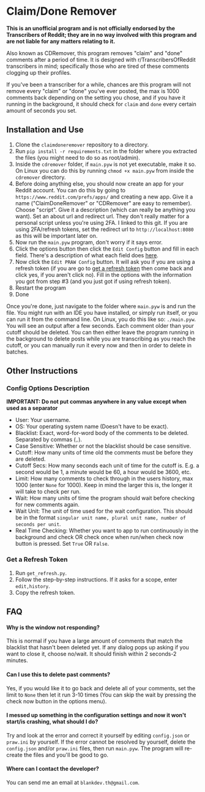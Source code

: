 # Claim/Done Remover

**This is an unofficial program and is not officially endorsed by the Transcribers of Reddit; they are in no way involved with this program and are not liable for any matters relating to it.**

Also known as CDRemover, this program removes "claim" and "done" comments after a period of time. It is designed with r/TranscribersOfReddit transcribers in mind; specifically those  who are tired of these comments clogging up their profiles.

If you've been a transcriber for a while, chances are this program will not remove every "claim" or "done" you've ever posted, the max is 1000 comments back depending on the setting you chose, and if you have it running in the background, it should check for `claim` and `done` every certain amount of seconds you set.

## Installation and Use

1. Clone the `claimdoneremover` repository to a directory.
2. Run `pip install -r requirements.txt` in the folder where you extracted the files (you might need to do so as root/admin).
3. Inside the `cdremover` folder, if `main.pyw` is not yet executable, make it so. On Linux you can do this by running `chmod +x main.pyw` from inside the `cdremover` directory.
4. Before doing anything else, you should now create an app for your Reddit account. You can do this by going to `https://www.reddit.com/prefs/apps/` and creating a new app. 
    Give it a name ("ClaimDoneRemover" or "CDRemover" are easy to remember).
    Choose "script". 
    Give it a description (which can really be anything you want).
    Set an about url and redirect url. They don't really matter for a personal script unless you're using 2FA. I linked to this git.
    If you are using 2FA/refresh tokens, set the redirect url to `http://localhost:8080` as this will be important later on.
5. Now run the `main.pyw` program, don't worry if it says error.
6. Click the options button then click the `Edit Config` button and fill in each field. There's a description of what each field does [here](#config-options-description).
7. Now click the `Edit PRAW Config` button. It will ask you if you are using a refresh token (if you are go to [get a refresh token](#get-a-refresh-token) then come back and click yes, if you aren't click no). Fill in the options with the information you got from step #3 (and you just got if using refresh token).
8. Restart the program
9. Done

Once you're done, just navigate to the folder where `main.pyw` is and run the file. You might run with an IDE you have installed, or simply run itself, or you can run it from the command line. On Linux, you do this like so: `./main.pyw`. You will see an output after a few seconds. Each comment older than your cutoff should be deleted. You can then either leave the program running in the background to delete posts while you are transcribing as you reach the cutoff, or you can manually run it every now and then in order to delete in batches.

## Other Instructions
### Config Options Description
**IMPORTANT: Do not put commas anywhere in any value except when used as a separator**
- User: Your username.
- OS: Your operating system name (Doesn't have to be exact).
- Blacklist: Exact, word-for-word body of the comments to be deleted. Separated by commas (`,`).
- Case Sensitive: Whether or not the blacklist should be case sensitive.
- Cutoff: How many units of time old the comments must be before they are deleted.
- Cutoff Secs: How many seconds each unit of time for the cutoff is. E.g. a second would be 1, a minute would be 60, a hour would be 3600, etc.
- Limit: How many comments to check through in the users history, max 1000 (enter `None` for 1000). Keep in mind the larger this is, the longer it will take to check per run.
- Wait: How many units of time the program should wait before checking for new comments again.
- Wait Unit: The unit of time used for the wait configuration. This should be in the format `singular unit name, plural unit name, number of seconds per unit`.
- Real Time Checking: Whether you want to app to run continuously in the background and check OR check once when run/when check now button is pressed. Set `True` OR `False`.

### Get a Refresh Token
1. Run `get_refresh.py`.
2. Follow the step-by-step instructions. If it asks for a scope, enter `edit,history`.
3. Copy the refresh token.

## FAQ
#### Why is the window not responding?
This is normal if you have a large amount of comments that match the blacklist that hasn't been deleted yet. If any dialog pops up asking if you want to close it, choose no/wait. It should finish within 2 seconds-2 minutes.
#### Can I use this to delete past comments?
Yes, if you would like it to go back and delete all of your comments, set the limit to `None` then let it run 3-10 times (You can skip the wait by pressing the check now button in the options menu).
#### I messed up something in the configuration settings and now it won't start/is crashing, what should I do?
Try and look at the error and correct it yourself by editing `config.json` or `praw.ini` by yourself. If the error cannot be resolved by yourself, delete the `config.json` and/or `praw.ini` files, then run `main.pyw`. The program will re-create the files and you'll be good to go.
#### Where can I contact the developer?
You can send me an email at `blankdev.th@gmail.com`.
